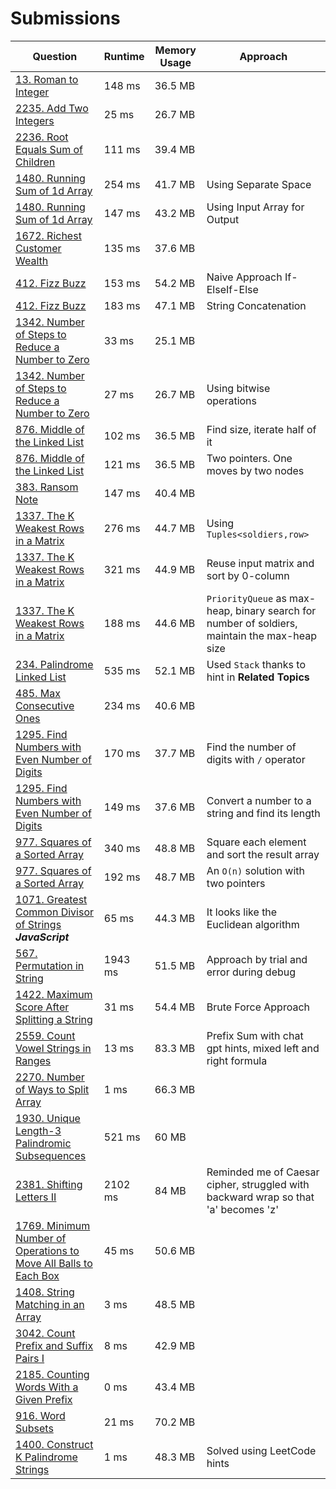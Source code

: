 # Submissions

| Question | Runtime | Memory Usage | Approach
| --- | --- | --- | --- |
| [13. Roman to Integer](https://leetcode.com/problems/roman-to-integer/) | 148 ms | 36.5 MB
| [2235. Add Two Integers](https://leetcode.com/problems/add-two-integers/) | 25 ms | 26.7 MB
| [2236. Root Equals Sum of Children](https://leetcode.com/problems/root-equals-sum-of-children/) | 111 ms | 39.4 MB
| [1480. Running Sum of 1d Array](https://leetcode.com/problems/running-sum-of-1d-array/) | 254 ms | 41.7 MB | Using Separate Space
| [1480. Running Sum of 1d Array](https://leetcode.com/problems/running-sum-of-1d-array/) | 147 ms | 43.2 MB | Using Input Array for Output
| [1672. Richest Customer Wealth](https://leetcode.com/problems/richest-customer-wealth/) | 135 ms | 37.6 MB
| [412. Fizz Buzz](https://leetcode.com/problems/fizz-buzz/) | 153 ms | 54.2 MB | Naive Approach If-ElseIf-Else
| [412. Fizz Buzz](https://leetcode.com/problems/fizz-buzz/) | 183 ms | 47.1 MB | String Concatenation
| [1342. Number of Steps to Reduce a Number to Zero](https://leetcode.com/problems/number-of-steps-to-reduce-a-number-to-zero/) | 33 ms | 25.1 MB
| [1342. Number of Steps to Reduce a Number to Zero](https://leetcode.com/problems/number-of-steps-to-reduce-a-number-to-zero/) | 27 ms | 26.7 MB | Using bitwise operations
| [876. Middle of the Linked List](https://leetcode.com/problems/middle-of-the-linked-list/) | 102 ms | 36.5 MB | Find size, iterate half of it
| [876. Middle of the Linked List](https://leetcode.com/problems/middle-of-the-linked-list/) | 121 ms | 36.5 MB | Two pointers. One moves by two nodes
| [383. Ransom Note](https://leetcode.com/problems/ransom-note/) | 147 ms | 40.4 MB
| [1337. The K Weakest Rows in a Matrix](https://leetcode.com/problems/the-k-weakest-rows-in-a-matrix/) | 276 ms | 44.7 MB | Using `Tuples<soldiers,row>`
| [1337. The K Weakest Rows in a Matrix](https://leetcode.com/problems/the-k-weakest-rows-in-a-matrix/) | 321 ms | 44.9 MB | Reuse input matrix and sort by 0-column
| [1337. The K Weakest Rows in a Matrix](https://leetcode.com/problems/the-k-weakest-rows-in-a-matrix/) | 188 ms | 44.6 MB | `PriorityQueue` as max-heap, binary search for number of soldiers, maintain the max-heap size
| [234. Palindrome Linked List](https://leetcode.com/problems/palindrome-linked-list/) | 535 ms | 52.1 MB | Used `Stack` thanks to hint in **Related Topics**
| [485. Max Consecutive Ones](https://leetcode.com/problems/max-consecutive-ones/) | 234 ms | 40.6 MB
| [1295. Find Numbers with Even Number of Digits](https://leetcode.com/problems/find-numbers-with-even-number-of-digits/) | 170 ms | 37.7 MB | Find the number of digits with `/` operator
| [1295. Find Numbers with Even Number of Digits](https://leetcode.com/problems/find-numbers-with-even-number-of-digits/) | 149 ms | 37.6 MB | Convert a number to a string and find its length
| [977. Squares of a Sorted Array](https://leetcode.com/problems/squares-of-a-sorted-array/) | 340 ms | 48.8 MB | Square each element and sort the result array
| [977. Squares of a Sorted Array](https://leetcode.com/problems/squares-of-a-sorted-array/) | 192 ms | 48.7 MB | An `O(n)` solution with two pointers
| [1071. Greatest Common Divisor of Strings](https://leetcode.com/problems/greatest-common-divisor-of-strings/) **_JavaScript_** | 65 ms | 44.3 MB | It looks like the Euclidean algorithm
| [567. Permutation in String](https://leetcode.com/problems/permutation-in-string/) | 1943 ms | 51.5 MB | Approach by trial and error during debug
| [1422. Maximum Score After Splitting a String](https://leetcode.com/problems/maximum-score-after-splitting-a-string/) | 31 ms | 54.4 MB | Brute Force Approach
| [2559. Count Vowel Strings in Ranges](https://leetcode.com/problems/count-vowel-strings-in-ranges/) | 13 ms | 83.3 MB | Prefix Sum with chat gpt hints, mixed left and right formula
| [2270. Number of Ways to Split Array](https://leetcode.com/problems/number-of-ways-to-split-array/) | 1 ms | 66.3 MB
| [1930. Unique Length-3 Palindromic Subsequences](https://leetcode.com/problems/unique-length-3-palindromic-subsequences/) | 521 ms | 60 MB
| [2381. Shifting Letters II](https://leetcode.com/problems/shifting-letters-ii/) | 2102 ms | 84 MB | Reminded me of Caesar cipher, struggled with backward wrap so that 'a' becomes 'z'
| [1769. Minimum Number of Operations to Move All Balls to Each Box](https://leetcode.com/problems/minimum-number-of-operations-to-move-all-balls-to-each-box/) | 45 ms | 50.6 MB
| [1408. String Matching in an Array](https://leetcode.com/problems/string-matching-in-an-array/) | 3 ms | 48.5 MB
| [3042. Count Prefix and Suffix Pairs I](https://leetcode.com/problems/count-prefix-and-suffix-pairs-i/) | 8 ms | 42.9 MB
| [2185. Counting Words With a Given Prefix](https://leetcode.com/problems/counting-words-with-a-given-prefix/) | 0 ms | 43.4 MB
| [916. Word Subsets](https://leetcode.com/problems/word-subsets/) | 21 ms | 70.2 MB
| [1400. Construct K Palindrome Strings](https://leetcode.com/problems/construct-k-palindrome-strings/) | 1 ms | 48.3 MB | Solved using LeetCode hints
